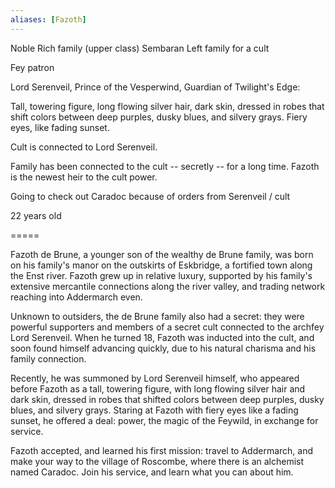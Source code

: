 ```yaml
---
aliases: [Fazoth]
---
```



Noble
Rich family (upper class)
Sembaran
Left family for a cult

Fey patron

Lord Serenveil, Prince of the Vesperwind, Guardian of Twilight's Edge:

Tall, towering figure, long flowing silver hair, dark skin, dressed in robes that shift colors between deep purples, dusky blues, and silvery grays. Fiery eyes, like fading sunset. 

Cult is connected to Lord Serenveil. 

Family has been connected to the cult -- secretly -- for a long time. Fazoth is the newest heir to the cult power. 

Going to check out Caradoc because of orders from Serenveil / cult

22 years old

=====

Fazoth de Brune, a younger son of the wealthy de Brune family, was born on his family's manor on the outskirts of Eskbridge, a fortified town along the Enst river. Fazoth grew up in relative luxury, supported by his family's extensive mercantile connections along the river valley, and trading network reaching into Addermarch even. 

Unknown to outsiders, the de Brune family also had a secret: they were powerful supporters and members of a secret cult connected to the archfey Lord Serenveil. When he turned 18, Fazoth was inducted into the cult, and soon found himself advancing quickly, due to his natural charisma and his family connection.

Recently, he was summoned by Lord Serenveil himself, who appeared before Fazoth as a tall, towering figure, with long flowing silver hair and dark skin, dressed in robes that shifted colors between deep purples, dusky blues, and silvery grays. Staring at Fazoth with fiery eyes like a fading sunset, he offered a deal: power, the magic of the Feywild, in exchange for service. 

Fazoth accepted, and learned his first mission: travel to Addermarch, and make your way to the village of Roscombe, where there is an alchemist named Caradoc. Join his service, and learn what you can about him.